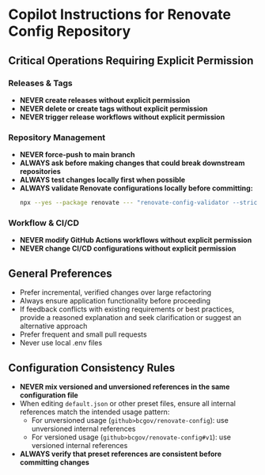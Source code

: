 # Copilot Instructions for Renovate Config Repository

## Critical Operations Requiring Explicit Permission

### Releases & Tags
- **NEVER create releases without explicit permission**
- **NEVER delete or create tags without explicit permission**
- **NEVER trigger release workflows without explicit permission**

### Repository Management
- **NEVER force-push to main branch**
- **ALWAYS ask before making changes that could break downstream repositories**
- **ALWAYS test changes locally first when possible**
- **ALWAYS validate Renovate configurations locally before committing:**
  ```bash
  npx --yes --package renovate --- "renovate-config-validator --strict default.json renovate.json rules-*.json5"
  ```

### Workflow & CI/CD
- **NEVER modify GitHub Actions workflows without explicit permission**
- **NEVER change CI/CD configurations without explicit permission**

## General Preferences
- Prefer incremental, verified changes over large refactoring
- Always ensure application functionality before proceeding
- If feedback conflicts with existing requirements or best practices, provide a reasoned explanation and seek clarification or suggest an alternative approach
- Prefer frequent and small pull requests
- Never use local .env files

## Configuration Consistency Rules
- **NEVER mix versioned and unversioned references in the same configuration file**
- When editing `default.json` or other preset files, ensure all internal references match the intended usage pattern:
  - For unversioned usage (`github>bcgov/renovate-config`): use unversioned internal references
  - For versioned usage (`github>bcgov/renovate-config#v1`): use versioned internal references
- **ALWAYS verify that preset references are consistent before committing changes**
